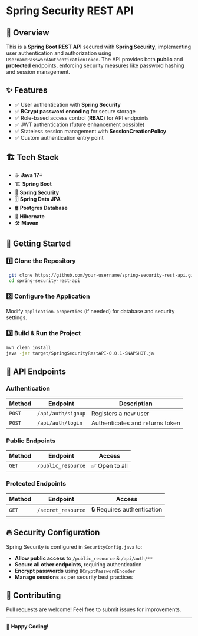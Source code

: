 # Spring Security REST API

## 📌 Overview
This is a **Spring Boot REST API** secured with **Spring Security**, implementing user authentication and authorization using `UsernamePasswordAuthenticationToken`. The API provides both **public** and **protected** endpoints, enforcing security measures like password hashing and session management.

## ✨ Features
- ✅  User authentication with **Spring Security**
- ✅  **BCrypt password encoding** for secure storage
- ✅  Role-based access control (**RBAC**) for API endpoints
- ✅  JWT authentication (future enhancement possible)
- ✅  Stateless session management with **SessionCreationPolicy**
- ✅  Custom authentication entry point


## 🏗️ Tech Stack
- ☕ **Java 17+**
- 🏗 **Spring Boot**
- 🔐 **Spring Security**
- 🗄 **Spring Data JPA**
- 🛢 **Postgres Database**
- 🐘 **Hibernate**
- 🛠 **Maven**


## 🚀 Getting Started
### 1️⃣ Clone the Repository
```sh
 git clone https://github.com/your-username/spring-security-rest-api.git
 cd spring-security-rest-api
```

### 2️⃣ Configure the Application
Modify `application.properties` (if needed) for database and security settings.

### 3️⃣ Build & Run the Project
```sh
mvn clean install
java -jar target/SpringSecurityRestAPI-0.0.1-SNAPSHOT.ja
```

## 🔑 API Endpoints
### **Authentication**
| Method | Endpoint | Description |
|--------|-------------|------------------------------|
| `POST` | `/api/auth/signup` | Registers a new user |
| `POST` | `/api/auth/login` | Authenticates and returns token |

### **Public Endpoints**
| Method | Endpoint | Access |
|--------|-------------|-------------|
| `GET`  | `/public_resource` | ✅ Open to all |

### **Protected Endpoints**
| Method | Endpoint | Access |
|--------|----------------|----------------------|
| `GET`  | `/secret_resource` | 🔒 Requires authentication |

## 🔥 Security Configuration
Spring Security is configured in `SecurityConfig.java` to:
- **Allow public access** to `/public_resource` & `/api/auth/**`
- **Secure all other endpoints**, requiring authentication
- **Encrypt passwords** using `BCryptPasswordEncoder`
- **Manage sessions** as per security best practices

## 🤝 Contributing
Pull requests are welcome! Feel free to submit issues for improvements.

---
🚀 **Happy Coding!**

